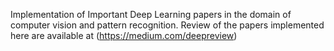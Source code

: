
Implementation of Important Deep Learning papers in the domain of computer vision and pattern recognition.
Review of the papers implemented here are available at (https://medium.com/deepreview)
